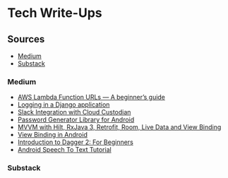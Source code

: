 # Tech Write-Ups

## Sources
- [Medium](#medium)
- [Substack](#substack)

### Medium
- [AWS Lambda Function URLs — A beginner’s guide](https://medium.com/@abhinav__singh/aws-lambda-urls-187997791a4c?sk=7f0fe1a2a1603a042821f00b1ce905c4)
- [Logging in a Django application](https://medium.com/@abhinav__singh/logging-in-a-django-application-52417b01e2bd?sk=6b1bd7318e86f6f7de71d9f920b54b46)
- [Slack Integration with Cloud Custodian
](https://medium.com/swlh/slack-integration-with-cloud-custodian-66d33ae19908?sk=c5ac528ade21dfca6f626bf69acc3323)
- [Password Generator Library for Android
](https://medium.com/swlh/password-generator-library-for-android-1a60bbf7663e)
- [MVVM with Hilt, RxJava 3, Retrofit, Room, Live Data and View Binding
](https://medium.com/swlh/mvvm-with-hilt-rxjava-3-retrofit-room-live-data-and-view-binding-8da9bb1004bf?sk=8e5fd46b25418099f05970f9e5988baf)
- [View Binding in Android
](https://medium.com/@abhinav__singh/exploring-view-binding-in-activities-fragments-dialogs-and-recyclerview-adapters-789f84b31a2a)
- [Introduction to Dagger 2: For Beginners
](https://medium.com/@abhinav__singh/introduction-to-dagger-2-for-beginners-a7da4c09053c?sk=3f05843d5aa9a2f1744095e5b7fb6711)
- [Android Speech To Text Tutorial
](https://medium.com/voice-tech-podcast/android-speech-to-text-tutorial-8f6fa71606ac?sk=6789d629596e8632b40de02be246a50f)

### Substack
